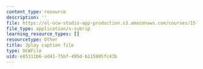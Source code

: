 ```yaml
---
content_type: resource
description: ''
file: https://ol-ocw-studio-app-production.s3.amazonaws.com/courses/15-s21-nuts-and-bolts-of-business-plans-january-iap-2014/e85311b6ad4175bf495db115005fc43b_3vKlYA7vXOk.srt
file_type: application/x-subrip
learning_resource_types: []
resourcetype: Other
title: 3play caption file
type: OCWFile
uid: e85311b6-ad41-75bf-495d-b115005fc43b
---
```

